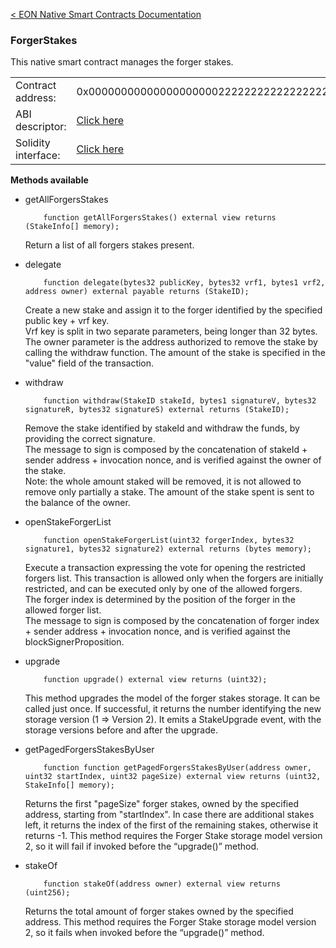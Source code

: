 [&lt; EON Native Smart Contracts Documentation](/doc/nativesc/index.md) 
### ForgerStakes

This native smart contract manages the forger stakes.

|    |    | 
| --------             | -------      | 
| Contract address:    | 0x0000000000000000000022222222222222222222   | 
| ABI descriptor:       | [Click here](/doc/nativesc/contracts/ForgerStakes.json)   |
| Solidity interface:       | [Click here](/doc/nativesc/contracts/ForgerStakes.sol)   |

  

**Methods available**

- getAllForgersStakes

          function getAllForgersStakes() external view returns (StakeInfo[] memory);
  
     Return a list of all forgers stakes present.

- delegate

          function delegate(bytes32 publicKey, bytes32 vrf1, bytes1 vrf2, address owner) external payable returns (StakeID);

     Create a new stake and assign it to the forger identified by the specified public key + vrf key.  
     Vrf key is split in two separate parameters, being longer than 32 bytes.  
     The owner parameter is the address authorized to remove the stake by calling the withdraw function.
     The amount of the stake is specified in the "value" field of the transaction.
         
- withdraw

          function withdraw(StakeID stakeId, bytes1 signatureV, bytes32 signatureR, bytes32 signatureS) external returns (StakeID);
  
     Remove the stake identified by stakeId and withdraw the funds, by providing the correct signature.  
     The message to sign is composed by the concatenation of stakeId + sender address + invocation nonce, and is verified against the owner of the stake.  
     Note: the whole amount staked will be removed, it is not allowed to remove only partially a stake. The amount of the stake spent is sent to the balance of the owner.

- openStakeForgerList

          function openStakeForgerList(uint32 forgerIndex, bytes32 signature1, bytes32 signature2) external returns (bytes memory);
  
     Execute a transaction expressing the vote for opening the restricted forgers list.
     This transaction is allowed only when the forgers are initially restricted, and can be executed only by one of the allowed forgers.  
     The forger index is determined by the position of the forger in the allowed forger list.  
     The message to sign is composed by the concatenation of forger index + sender address + invocation nonce, and is verified against the blockSignerProposition.

- upgrade

          function upgrade() external view returns (uint32);

     This method upgrades the model of the forger stakes storage. It can be called just once. If successful, it returns 
     the number identifying the new storage version (1 => Version 2). It emits a StakeUpgrade event, with the storage 
     versions before and after the upgrade.

- getPagedForgersStakesByUser

          function function getPagedForgersStakesByUser(address owner, uint32 startIndex, uint32 pageSize) external view returns (uint32, StakeInfo[] memory);

  Returns the first "pageSize" forger stakes, owned by the specified address, starting from "startIndex". In case there 
  are additional stakes left, it returns the index of the first of the remaining stakes, otherwise it returns -1.
  This method requires the Forger Stake storage model version 2, so it will fail if invoked before the “upgrade()” method.

- stakeOf

          function stakeOf(address owner) external view returns (uint256);

  Returns the total amount of forger stakes owned by the specified address. This method requires the Forger Stake 
  storage model version 2, so it fails when invoked before the “upgrade()”  method.

    

    

    

    
    






